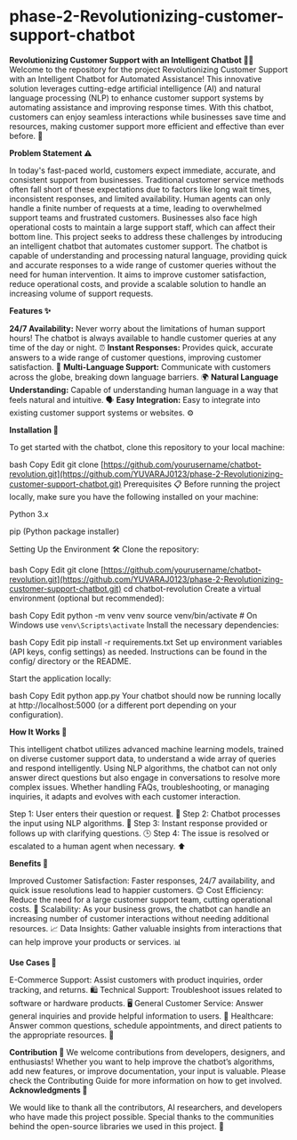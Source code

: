 # phase-2-Revolutionizing-customer-support-chatbot
****Revolutionizing Customer Support with an Intelligent Chatbot 🤖💬****
Welcome to the repository for the project Revolutionizing Customer Support with an Intelligent Chatbot for Automated Assistance! This innovative solution leverages cutting-edge artificial intelligence (AI) and natural language processing (NLP) to enhance customer support systems by automating assistance and improving response times. With this chatbot, customers can enjoy seamless interactions while businesses save time and resources, making customer support more efficient and effective than ever before. 🌟

**Problem Statement ⚠️**

In today's fast-paced world, customers expect immediate, accurate, and consistent support from businesses. Traditional customer service methods often fall short of these expectations due to factors like long wait times, inconsistent responses, and limited availability. Human agents can only handle a finite number of requests at a time, leading to overwhelmed support teams and frustrated customers. Businesses also face high operational costs to maintain a large support staff, which can affect their bottom line.
This project seeks to address these challenges by introducing an intelligent chatbot that automates customer support. The chatbot is capable of understanding and processing natural language, providing quick and accurate responses to a wide range of customer queries without the need for human intervention. It aims to improve customer satisfaction, reduce operational costs, and provide a scalable solution to handle an increasing volume of support requests.

**Features ✨**

**24/7 Availability:** Never worry about the limitations of human support hours! The chatbot is always available to handle customer queries at any time of the day or night. ⏰
**Instant Responses:** Provides quick, accurate answers to a wide range of customer questions, improving customer satisfaction. 💨
**Multi-Language Support:** Communicate with customers across the globe, breaking down language barriers. 🌍
**Natural Language Understanding:** Capable of understanding human language in a way that feels natural and intuitive. 🗣️
**Easy Integration:** Easy to integrate into existing customer support systems or websites. ⚙️

**Installation 🔧**

To get started with the chatbot, clone this repository to your local machine:

bash
Copy
Edit
git clone [https://github.com/yourusername/chatbot-revolution.git](https://github.com/YUVARAJ0123/phase-2-Revolutionizing-customer-support-chatbot.git)
Prerequisites 📋
Before running the project locally, make sure you have the following installed on your machine:

Python 3.x

pip (Python package installer)

Setting Up the Environment 🛠️
Clone the repository:

bash
Copy
Edit
git clone [https://github.com/yourusername/chatbot-revolution.git](https://github.com/YUVARAJ0123/phase-2-Revolutionizing-customer-support-chatbot.git)
cd chatbot-revolution
Create a virtual environment (optional but recommended):

bash
Copy
Edit
python -m venv venv
source venv/bin/activate  # On Windows use `venv\Scripts\activate`
Install the necessary dependencies:

bash
Copy
Edit
pip install -r requirements.txt
Set up environment variables (API keys, config settings) as needed. Instructions can be found in the config/ directory or the README.

Start the application locally:

bash
Copy
Edit
python app.py
Your chatbot should now be running locally at http://localhost:5000 (or a different port depending on your configuration).

**How It Works 🧠**

This intelligent chatbot utilizes advanced machine learning models, trained on diverse customer support data, to understand a wide array of queries and respond intelligently. Using NLP algorithms, the chatbot can not only answer direct questions but also engage in conversations to resolve more complex issues. Whether handling FAQs, troubleshooting, or managing inquiries, it adapts and evolves with each customer interaction.

Step 1: User enters their question or request. 💬
Step 2: Chatbot processes the input using NLP algorithms. 🤖
Step 3: Instant response provided or follows up with clarifying questions. 🕒
Step 4: The issue is resolved or escalated to a human agent when necessary. ⬆️

**Benefits 🌱**

Improved Customer Satisfaction: Faster responses, 24/7 availability, and quick issue resolutions lead to happier customers. 😊
Cost Efficiency: Reduce the need for a large customer support team, cutting operational costs. 💸
Scalability: As your business grows, the chatbot can handle an increasing number of customer interactions without needing additional resources. 📈
Data Insights: Gather valuable insights from interactions that can help improve your products or services. 📊

**Use Cases 📌**

E-Commerce Support: Assist customers with product inquiries, order tracking, and returns. 🛍️
Technical Support: Troubleshoot issues related to software or hardware products. 🖥️
General Customer Service: Answer general inquiries and provide helpful information to users. 💼
Healthcare: Answer common questions, schedule appointments, and direct patients to the appropriate resources. 🏥

**Contribution 🤝**
We welcome contributions from developers, designers, and enthusiasts! Whether you want to help improve the chatbot’s algorithms, add new features, or improve documentation, your input is valuable. Please check the Contributing Guide for more information on how to get involved.
**Acknowledgments 🙏**

We would like to thank all the contributors, AI researchers, and developers who have made this project possible. Special thanks to the communities behind the open-source libraries we used in this project. 🤗
